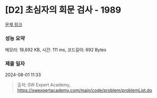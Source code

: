 # [D2] 초심자의 회문 검사 - 1989 

[문제 링크](https://swexpertacademy.com/main/code/problem/problemDetail.do?contestProbId=AV5PyTLqAf4DFAUq) 

### 성능 요약

메모리: 18,692 KB, 시간: 111 ms, 코드길이: 692 Bytes

### 제출 일자

2024-08-01 11:33



> 출처: SW Expert Academy, https://swexpertacademy.com/main/code/problem/problemList.do